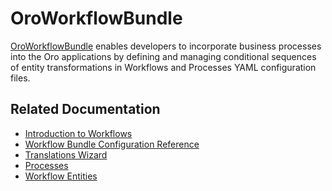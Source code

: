 <a id="bundle-docs-platform-workflow-bundle"></a>

# OroWorkflowBundle

<a href="https://github.com/oroinc/platform/tree/master/src/Oro/Bundle/WorkflowBundle" target="_blank">OroWorkflowBundle</a> enables developers to incorporate business processes into the Oro applications by defining and managing conditional sequences of entity transformations in Workflows and Processes YAML configuration files.

## Related Documentation

* [Introduction to Workflows](../../../backend/entities-data-management/workflows/index.md#dev-doc-workflows)
* [Workflow Bundle Configuration Reference](../../../backend/entities-data-management/workflows/configuration-reference.md#backend-workflows-config-reference)
* [Translations Wizard](../../../backend/entities-data-management/workflows/translations-wizard.md#backend-workflows-translation-wizard)
* [Processes](../../../backend/entities-data-management/processes.md#backend-entities-data-management-processes)
* [Workflow Entities](../../../backend/entities-data-management/workflows/intro.md#backend-workflows-intro)

<!-- Frontend -->
